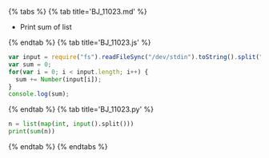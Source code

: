 {% tabs %}
{% tab title='BJ_11023.md' %}

* Print sum of list

{% endtab %}
{% tab title='BJ_11023.js' %}

```js
var input = require("fs").readFileSync("/dev/stdin").toString().split(" ");
var sum = 0;
for(var i = 0; i < input.length; i++) {
  sum += Number(input[i]);
}
console.log(sum);
```

{% endtab %}
{% tab title='BJ_11023.py' %}

```py
n = list(map(int, input().split()))
print(sum(n))
```

{% endtab %}
{% endtabs %}